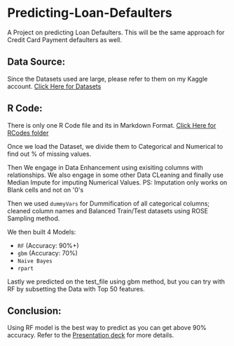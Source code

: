 # Predicting-Loan-Defaulters
A Project on predicting Loan Defaulters. This will be the same approach for Credit Card Payment defaulters as well.

## Data Source:

Since the Datasets used are large, please refer to them on my Kaggle account. 
[Click Here for Datasets](https://www.kaggle.com/ajithganapathihegde/predicting-loan-defaulters)


## R Code: 

There is only one R Code file and its in Markdown Format. 
[Click Here for RCodes folder](https://github.com/ajithgh/Predicting-Loan-Defaulters/tree/main/RCodes)

Once we load the Dataset, we divide them to Categorical and Numerical to find out % of missing values. 

Then We engage in Data Enhancement using exisiting columns with relationships. We also engage in some other Data CLeaning and finally use Median Impute for imputing Numerical Values. 
PS: Imputation only works on Blank cells and not on '0's

Then we used ```dummyVars``` for Dummification of all categorical columns; cleaned column names and Balanced Train/Test datasets using ROSE Sampling method. 

We then built 4 Models:
+ ```RF``` (Accuracy: 90%+)
+ ```gbm``` (Accuracy: 70%)
+ ```Naive Bayes```
+ ```rpart```

Lastly we predicted on the test_file using gbm method, but you can try with RF by subsetting the Data with Top 50 features. 



## Conclusion: 

Using RF model is the best way to predict as you can get above 90% accuracy. Refer to the [Presentation deck](https://github.com/ajithgh/Predicting-Loan-Defaulters/blob/main/Results/Predicting%20Loan%20Defaulters%20-%20Results.pptx) for more details. 
